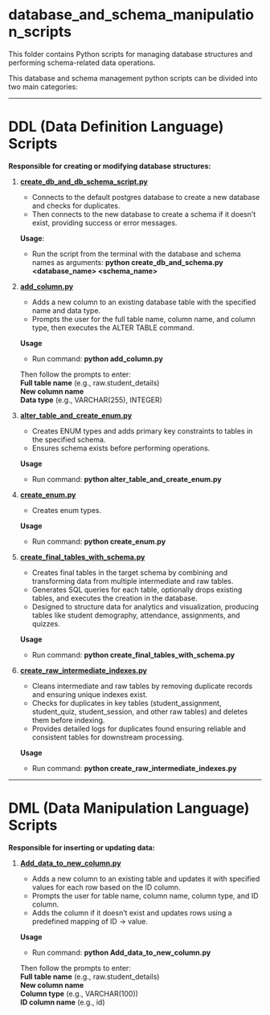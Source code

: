 # database_and_schema_manipulation_scripts

This folder contains Python scripts for managing database structures and performing schema-related data operations.

This database and schema management python scripts can be divided into two main categories:

---
# DDL (Data Definition Language) Scripts

**Responsible for creating or modifying database structures:**

1. **[create\_db\_and\_db\_schema\_script.py](https://github.com/VigyanShaala-Tech/deployment_scripts/blob/main/database_and_schema_manipulation_script/create_db_and_db_schema_script.py)**

    * Connects to the default postgres database to create a new database and checks for duplicates.
    * Then connects to the new database to create a schema if it doesn’t exist, providing success or error messages.
    
    **Usage**:
    * Run the script from the terminal with the database and schema names as arguments: **python create_db_and_schema.py <database_name> <schema_name>**

2. **[add\_column.py](https://github.com/VigyanShaala-Tech/deployment_scripts/blob/main/database_and_schema_manipulation_script/add_column.py)**

    * Adds a new column to an existing database table with the specified name and data type.
    * Prompts the user for the full table name, column name, and column type, then executes the ALTER TABLE command.

    **Usage**
    * Run command: **python add_column.py**

    Then follow the prompts to enter:  
    **Full table name** (e.g., raw.student_details)  
    **New column name**  
    **Data type** (e.g., VARCHAR(255), INTEGER)

3. **[alter\_table\_and\_create\_enum.py](https://github.com/VigyanShaala-Tech/deployment_scripts/blob/main/database_and_schema_manipulation_script/alter_table_and_create_enum.py)**

    * Creates ENUM types and adds primary key constraints to tables in the specified schema.
    * Ensures schema exists before performing operations.

    **Usage**
    * Run command: **python alter_table_and_create_enum.py**

4. **[create\_enum.py](https://github.com/VigyanShaala-Tech/deployment_scripts/blob/main/database_and_schema_manipulation_script/create_enum.py)**

    * Creates enum types.

    **Usage**
    * Run command: **python create_enum.py**

5. **[create\_final\_tables\_with\_schema.py](https://github.com/VigyanShaala-Tech/deployment_scripts/blob/main/database_and_schema_manipulation_script/create_final_tables_with_schema.py)**

    * Creates final tables in the target schema by combining and transforming data from multiple intermediate and raw tables.
    * Generates SQL queries for each table, optionally drops existing tables, and executes the creation in the database.
    * Designed to structure data for analytics and visualization, producing tables like student demography, attendance, assignments, and quizzes.

    **Usage**
    * Run command: **python create_final_tables_with_schema.py**

6. **[create\_raw\_intermediate\_indexes.py](https://github.com/VigyanShaala-Tech/deployment_scripts/blob/main/database_and_schema_manipulation_script/create_raw_intermediate_indexes.py)**

    * Cleans intermediate and raw tables by removing duplicate records and ensuring unique indexes exist.
    * Checks for duplicates in key tables (student_assignment, student_quiz, student_session, and other raw tables) and deletes them before indexing.
    * Provides detailed logs for duplicates found ensuring reliable and consistent tables for downstream processing.

    **Usage**
    * Run command: **python create_raw_intermediate_indexes.py**

---
# DML (Data Manipulation Language) Scripts

**Responsible for inserting or updating data:**

1. **[Add\_data\_to\_new\_column.py](https://github.com/VigyanShaala-Tech/deployment_scripts/blob/main/database_and_schema_manipulation_script/Add_data_to_new_column.py)**

    * Adds a new column to an existing table and updates it with specified values for each row based on the ID column.
    * Prompts the user for table name, column name, column type, and ID column.
    * Adds the column if it doesn’t exist and updates rows using a predefined mapping of ID → value.

    **Usage**
    * Run command: **python Add_data_to_new_column.py**

    Then follow the prompts to enter:  
    **Full table name** (e.g., raw.student_details)  
    **New column name**  
    **Column type** (e.g., VARCHAR(100))  
    **ID column name** (e.g., id)